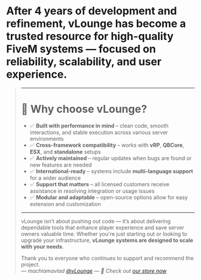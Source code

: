 # After **4 years of development and refinement**, **vLounge** has become a trusted resource for high-quality FiveM systems — focused on reliability, scalability, and user experience.
> 
> ---
> 
> # __:wrench: **Why choose vLounge?**__
> 
> - :white_check_mark: **Built with performance in mind** – clean code, smooth interactions, and stable execution across various server environments  
> - :white_check_mark: **Cross-framework compatibility** – works with **vRP**, **QBCore**, **ESX**, and **standalone** setups  
> - :white_check_mark: **Actively maintained** – regular updates when bugs are found or new features are needed  
> - :white_check_mark: **International-ready** – systems include **multi-language support** for a wider audience  
> - :white_check_mark: **Support that matters** – all licensed customers receive assistance in resolving integration or usage issues  
> - :white_check_mark: **Modular and adaptable** – open-source options allow for easy extension and customization  
> 
> ---
> 
> vLounge isn’t about pushing out code — it’s about delivering dependable tools that enhance player experience and save server owners valuable time.
> Whether you're just starting out or looking to upgrade your infrastructure, **vLounge systems are designed to scale with your needs**.
> 
> Thank you to everyone who continues to support and recommend the project.  
> — *machiamavlad [@vLounge](https://discord.com/invite/XGyEFe5Q8Q)*
> — *🌟 Check out [our store now](https://vlounge-store.tebex.io/)*
